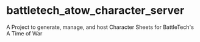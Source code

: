 # battletech_atow_character_server
A Project to generate, manage, and host Character Sheets for BattleTech's A Time of War
